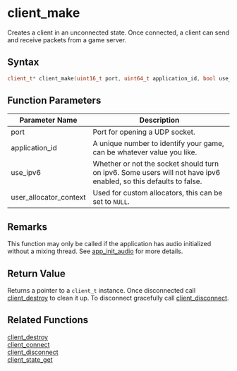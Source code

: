 # client_make

Creates a client in an unconnected state. Once connected, a client can send and receive packets from a game server.

## Syntax

```cpp
client_t* client_make(uint16_t port, uint64_t application_id, bool use_ipv6 = false, void* user_allocator_context = NULL);
```

## Function Parameters

Parameter Name | Description
--- | ---
port | Port for opening a UDP socket.
application_id | A unique number to identify your game, can be whatever value you like.
use_ipv6 | Whether or not the socket should turn on ipv6. Some users will not have ipv6 enabled, so this defaults to false.
user_allocator_context | Used for custom allocators, this can be set to `NULL`.

## Remarks

This function may only be called if the application has audio initialized without a mixing thread. See [app_init_audio](https://github.com/RandyGaul/cute_framework/blob/master/docs/app/app_init_audio.md) for more details.

## Return Value

Returns a pointer to a `client_t` instance. Once disconnected call [client_destroy](https://github.com/RandyGaul/cute_framework/blob/master/docs/networking/client/client_destroy.md) to clean it up. To disconnect gracefully call [client_disconnect](https://github.com/RandyGaul/cute_framework/blob/master/docs/networking/client/client_disconnect.md).

## Related Functions

[client_destroy](https://github.com/RandyGaul/cute_framework/blob/master/docs/networking/client/client_destroy.md)  
[client_connect](https://github.com/RandyGaul/cute_framework/blob/master/docs/networking/client/client_connect.md)  
[client_disconnect](https://github.com/RandyGaul/cute_framework/blob/master/docs/networking/client/client_disconnect.md)  
[client_state_get](https://github.com/RandyGaul/cute_framework/blob/master/docs/networking/client/client_state_get.md)  
